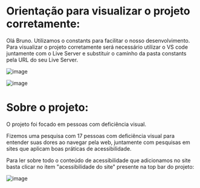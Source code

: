 # Orientação para visualizar o projeto corretamente:

Olá Bruno. Utilizamos o constants para facilitar o nosso desenvolvimento. 
Para visualizar o projeto corretamente será necessário utilizar o VS code juntamente com o Live Server e substituir o caminho da pasta constants pela URL do seu Live Server.

![image](https://user-images.githubusercontent.com/79736834/117735200-5f488e00-b1cb-11eb-8e15-804e1a0539ea.png)

![image](https://user-images.githubusercontent.com/79736834/117734975-f7924300-b1ca-11eb-95a0-ec11c24c88be.png)

# Sobre o projeto:

O projeto foi focado em pessoas com deficiência visual.

Fizemos uma pesquisa com 17 pessoas com deficiência visual para entender suas dores ao navegar pela web, juntamente com pesquisas em sites que aplicam boas práticas de acessibilidade.

Para ler sobre todo o conteúdo de acessibilidade que adicionamos no site basta clicar no item "acessibilidade do site" presente na top bar do projeto:

![image](https://user-images.githubusercontent.com/79736834/117735718-66bc6700-b1cc-11eb-829c-5124c518d267.png)
